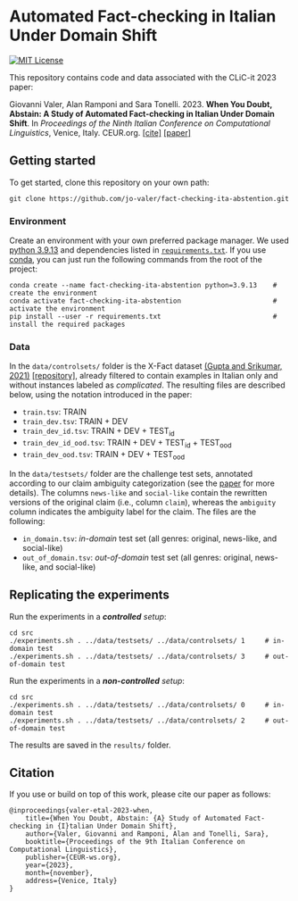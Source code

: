# Automated Fact-checking in Italian Under Domain Shift

[![MIT License](https://img.shields.io/badge/License-MIT-green.svg)](LICENSE)

This repository contains code and data associated with the CLiC-it 2023 paper:

Giovanni Valer, Alan Ramponi and Sara Tonelli. 2023. **When You Doubt, Abstain: A Study of Automated Fact-checking in Italian Under Domain Shift**. In *Proceedings of the Ninth Italian Conference on Computational Linguistics*, Venice, Italy. CEUR.org. [[cite]](#citation) [[paper]](https://ceur-ws.org/Vol-3596/paper50.pdf)


## Getting started

To get started, clone this repository on your own path:
```
git clone https://github.com/jo-valer/fact-checking-ita-abstention.git
```


### Environment

Create an environment with your own preferred package manager. We used [python 3.9.13](https://www.python.org/downloads/release/python-3913/) and dependencies listed in [`requirements.txt`](requirements.txt). If you use [conda](https://docs.conda.io/en/latest/), you can just run the following commands from the root of the project:

```
conda create --name fact-checking-ita-abstention python=3.9.13    # create the environment
conda activate fact-checking-ita-abstention                       # activate the environment
pip install --user -r requirements.txt                            # install the required packages
```


### Data

In the `data/controlsets/` folder is the X-Fact dataset [(Gupta and Srikumar, 2021)](https://aclanthology.org/2021.acl-short.86/) [[repository]](https://github.com/utahnlp/x-fact), already filtered to contain examples in Italian only and without instances labeled as *complicated*. The resulting files are described below, using the notation introduced in the paper:
- `train.tsv`: TRAIN
- `train_dev.tsv`: TRAIN + DEV
- `train_dev_id.tsv`: TRAIN + DEV + TEST<sub>id</sub>
- `train_dev_id_ood.tsv`: TRAIN + DEV + TEST<sub>id</sub> + TEST<sub>ood</sub>
- `train_dev_ood.tsv`: TRAIN + DEV + TEST<sub>ood</sub>

In the `data/testsets/` folder are the challenge test sets, annotated according to our claim ambiguity categorization (see the [paper](https://ceur-ws.org/Vol-3596/paper50.pdf) for more details). The columns `news-like` and `social-like` contain the rewritten versions of the original claim (i.e., column `claim`), whereas the `ambiguity` column indicates the ambiguity label for the claim. The files are the following:
- `in_domain.tsv`: _in-domain_ test set (all genres: original, news-like, and social-like)
- `out_of_domain.tsv`: _out-of-domain_ test set (all genres: original, news-like, and social-like) 


## Replicating the experiments

Run the experiments in a ***controlled** setup*:
```
cd src
./experiments.sh . ../data/testsets/ ../data/controlsets/ 1     # in-domain test
./experiments.sh . ../data/testsets/ ../data/controlsets/ 3     # out-of-domain test
```
Run the experiments in a ***non-controlled** setup*:
```
cd src
./experiments.sh . ../data/testsets/ ../data/controlsets/ 0     # in-domain test
./experiments.sh . ../data/testsets/ ../data/controlsets/ 2     # out-of-domain test
```

The results are saved in the `results/` folder.


## Citation

If you use or build on top of this work, please cite our paper as follows:

```
@inproceedings{valer-etal-2023-when,
    title={When You Doubt, Abstain: {A} Study of Automated Fact-checking in {I}talian Under Domain Shift},
    author={Valer, Giovanni and Ramponi, Alan and Tonelli, Sara},
    booktitle={Proceedings of the 9th Italian Conference on Computational Linguistics},
    publisher={CEUR-ws.org},
    year={2023},
    month={november},
    address={Venice, Italy}
}
```
